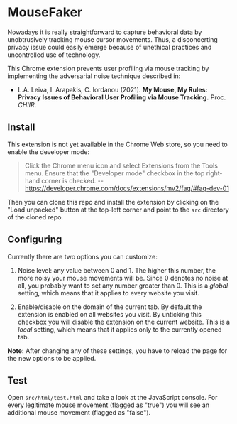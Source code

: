 # MouseFaker

Nowadays it is really straightforward to capture behavioral data
by unobtrusively tracking mouse cursor movements.
Thus, a disconcerting privacy issue could easily emerge
because of unethical practices and uncontrolled use of technology.

This Chrome extension prevents user profiling via mouse tracking
by implementing the adversarial noise technique described in:

  * L.A. Leiva, I. Arapakis, C. Iordanou (2021).
  **My Mouse, My Rules: Privacy Issues of Behavioral User Profiling via Mouse Tracking.**
  Proc. *CHIIR*.

## Install

This extension is not yet available in the Chrome Web store,
so you need to enable the developer mode:

> Click the Chrome menu icon and select Extensions from the Tools menu.
> Ensure that the "Developer mode" checkbox in the top right-hand corner is checked.
> -- https://developer.chrome.com/docs/extensions/mv2/faq/#faq-dev-01

Then you can clone this repo and install the extension
by clicking on the "Load unpacked" button at the top-left corner
and point to the `src` directory of the cloned repo.

## Configuring

Currently there are two options you can customize:

1. Noise level: any value between 0 and 1.
The higher this number, the more noisy your mouse movements will be.
Since 0 denotes no noise at all, you probably want to set any number greater than 0.
This is a _global_ setting, which means that it applies to every website you visit.

2. Enable/disable on the domain of the current tab.
By default the extension is enabled on all websites you visit.
By unticking this checkbox you will disable the extension on the current website.
This is a _local_ setting, which means that it applies only to the currently opened tab.

**Note:** After changing any of these settings, you have to reload the page for the new options to be applied.

## Test

Open `src/html/test.html` and take a look at the JavaScript console.
For every legitimate mouse movement (flagged as "true") you will see an additional mouse movement (flagged as "false").
